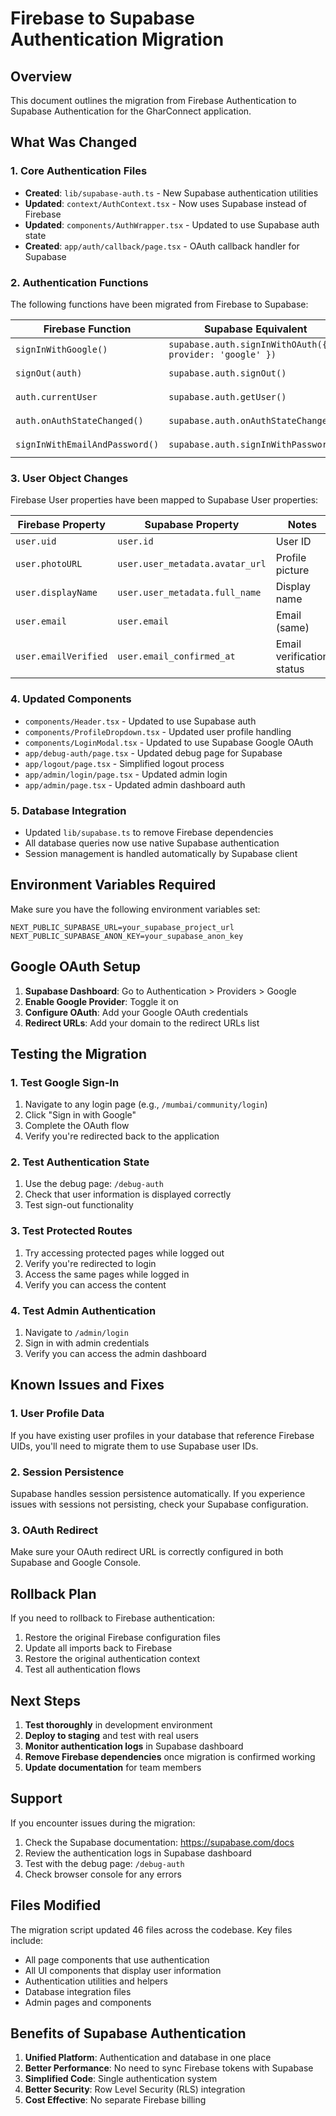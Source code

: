 # Firebase to Supabase Authentication Migration

## Overview
This document outlines the migration from Firebase Authentication to Supabase Authentication for the GharConnect application.

## What Was Changed

### 1. Core Authentication Files
- **Created**: `lib/supabase-auth.ts` - New Supabase authentication utilities
- **Updated**: `context/AuthContext.tsx` - Now uses Supabase instead of Firebase
- **Updated**: `components/AuthWrapper.tsx` - Updated to use Supabase auth state
- **Created**: `app/auth/callback/page.tsx` - OAuth callback handler for Supabase

### 2. Authentication Functions
The following functions have been migrated from Firebase to Supabase:

| Firebase Function | Supabase Equivalent | Location |
|------------------|-------------------|----------|
| `signInWithGoogle()` | `supabase.auth.signInWithOAuth({ provider: 'google' })` | `lib/supabase-auth.ts` |
| `signOut(auth)` | `supabase.auth.signOut()` | `lib/supabase-auth.ts` |
| `auth.currentUser` | `supabase.auth.getUser()` | `lib/supabase-auth.ts` |
| `auth.onAuthStateChanged()` | `supabase.auth.onAuthStateChange()` | `lib/supabase-auth.ts` |
| `signInWithEmailAndPassword()` | `supabase.auth.signInWithPassword()` | `lib/supabase-auth.ts` |

### 3. User Object Changes
Firebase User properties have been mapped to Supabase User properties:

| Firebase Property | Supabase Property | Notes |
|------------------|------------------|-------|
| `user.uid` | `user.id` | User ID |
| `user.photoURL` | `user.user_metadata.avatar_url` | Profile picture |
| `user.displayName` | `user.user_metadata.full_name` | Display name |
| `user.email` | `user.email` | Email (same) |
| `user.emailVerified` | `user.email_confirmed_at` | Email verification status |

### 4. Updated Components
- `components/Header.tsx` - Updated to use Supabase auth
- `components/ProfileDropdown.tsx` - Updated user profile handling
- `components/LoginModal.tsx` - Updated to use Supabase Google OAuth
- `app/debug-auth/page.tsx` - Updated debug page for Supabase
- `app/logout/page.tsx` - Simplified logout process
- `app/admin/login/page.tsx` - Updated admin login
- `app/admin/page.tsx` - Updated admin dashboard auth

### 5. Database Integration
- Updated `lib/supabase.ts` to remove Firebase dependencies
- All database queries now use native Supabase authentication
- Session management is handled automatically by Supabase client

## Environment Variables Required

Make sure you have the following environment variables set:

```env
NEXT_PUBLIC_SUPABASE_URL=your_supabase_project_url
NEXT_PUBLIC_SUPABASE_ANON_KEY=your_supabase_anon_key
```

## Google OAuth Setup

1. **Supabase Dashboard**: Go to Authentication > Providers > Google
2. **Enable Google Provider**: Toggle it on
3. **Configure OAuth**: Add your Google OAuth credentials
4. **Redirect URLs**: Add your domain to the redirect URLs list

## Testing the Migration

### 1. Test Google Sign-In
1. Navigate to any login page (e.g., `/mumbai/community/login`)
2. Click "Sign in with Google"
3. Complete the OAuth flow
4. Verify you're redirected back to the application

### 2. Test Authentication State
1. Use the debug page: `/debug-auth`
2. Check that user information is displayed correctly
3. Test sign-out functionality

### 3. Test Protected Routes
1. Try accessing protected pages while logged out
2. Verify you're redirected to login
3. Access the same pages while logged in
4. Verify you can access the content

### 4. Test Admin Authentication
1. Navigate to `/admin/login`
2. Sign in with admin credentials
3. Verify you can access the admin dashboard

## Known Issues and Fixes

### 1. User Profile Data
If you have existing user profiles in your database that reference Firebase UIDs, you'll need to migrate them to use Supabase user IDs.

### 2. Session Persistence
Supabase handles session persistence automatically. If you experience issues with sessions not persisting, check your Supabase configuration.

### 3. OAuth Redirect
Make sure your OAuth redirect URL is correctly configured in both Supabase and Google Console.

## Rollback Plan

If you need to rollback to Firebase authentication:

1. Restore the original Firebase configuration files
2. Update all imports back to Firebase
3. Restore the original authentication context
4. Test all authentication flows

## Next Steps

1. **Test thoroughly** in development environment
2. **Deploy to staging** and test with real users
3. **Monitor authentication logs** in Supabase dashboard
4. **Remove Firebase dependencies** once migration is confirmed working
5. **Update documentation** for team members

## Support

If you encounter issues during the migration:

1. Check the Supabase documentation: https://supabase.com/docs
2. Review the authentication logs in Supabase dashboard
3. Test with the debug page: `/debug-auth`
4. Check browser console for any errors

## Files Modified

The migration script updated 46 files across the codebase. Key files include:

- All page components that use authentication
- All UI components that display user information
- Authentication utilities and helpers
- Database integration files
- Admin pages and components

## Benefits of Supabase Authentication

1. **Unified Platform**: Authentication and database in one place
2. **Better Performance**: No need to sync Firebase tokens with Supabase
3. **Simplified Code**: Single authentication system
4. **Better Security**: Row Level Security (RLS) integration
5. **Cost Effective**: No separate Firebase billing 